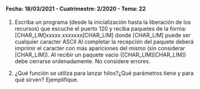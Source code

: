 #### Fecha: 18/03/2021 - Cuatrimestre: 2/2020 - Tema: 22

1) Escriba un programa (desde la inicialización hasta la liberación de los recursos) que escuche el puerto 120 y reciba paquetes de la forma:
		[CHAR_LIM]xxxxx.xxxxxxx[CHAR_LIM]
donde [CHAR_LIM] puede ser cualquier caracter ASCII
Al completar la recepción del paquete deberá imprimir el caracter con más apariciones del mismo (sin considerar [CHAR_LIM]). Al recibir un paquete vacío ([CHAR_LIM][CHAR_LIM]) debe cerrarse ordenadamente. No considere errores.

2) ¿Qué función se utiliza para lanzar hilos?¿Qué parámetros tiene y para qué sirven?
Ejemplifique.

